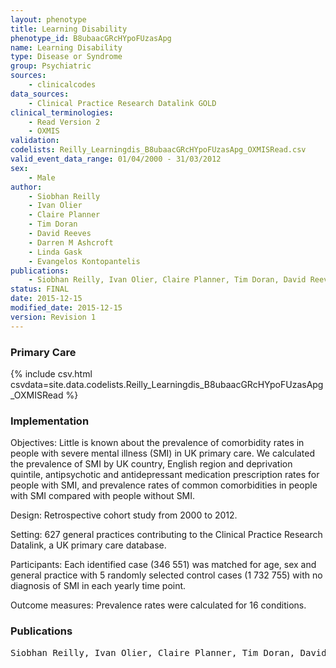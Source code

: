 ```yaml
---
layout: phenotype
title: Learning Disability
phenotype_id: B8ubaacGRcHYpoFUzasApg
name: Learning Disability
type: Disease or Syndrome
group: Psychiatric
sources: 
    - clinicalcodes
data_sources:
    - Clinical Practice Research Datalink GOLD
clinical_terminologies:
    - Read Version 2
    - OXMIS
validation:
codelists: Reilly_Learningdis_B8ubaacGRcHYpoFUzasApg_OXMISRead.csv
valid_event_data_range: 01/04/2000 - 31/03/2012 
sex:
    - Male
author:
    - Siobhan Reilly
    - Ivan Olier
    - Claire Planner
    - Tim Doran
    - David Reeves
    - Darren M Ashcroft
    - Linda Gask
    - Evangelos Kontopantelis    
publications:
    - Siobhan Reilly, Ivan Olier, Claire Planner, Tim Doran, David Reeves, Darren M Ashcroft, Linda Gask, Evangelos Kontopantelis, Inequalities in physical comorbidity a longitudinal comparative cohort study of people with severe mental illness in the UK. BMJ Open, 5(e009010), 2015.
status: FINAL
date: 2015-12-15
modified_date: 2015-12-15
version: Revision 1
---
```


### Primary Care

{% include csv.html csvdata=site.data.codelists.Reilly_Learningdis_B8ubaacGRcHYpoFUzasApg_OXMISRead %}

### Implementation

Objectives: 
Little is known about the prevalence of comorbidity rates in people with severe mental illness (SMI) in UK primary care. We calculated the prevalence of SMI by UK country, English region and deprivation quintile, antipsychotic and antidepressant medication prescription rates for people with SMI, and prevalence rates of common comorbidities in people with SMI compared with people without SMI.

Design: 
Retrospective cohort study from 2000 to 2012.

Setting: 
627 general practices contributing to the Clinical Practice Research Datalink, a UK primary care database.

Participants: 
Each identified case (346 551) was matched for age, sex and general practice with 5 randomly selected control cases (1 732 755) with no diagnosis of SMI in each yearly time point.

Outcome measures: 
Prevalence rates were calculated for 16 conditions.

### Publications

<pre>
Siobhan Reilly, Ivan Olier, Claire Planner, Tim Doran, David Reeves, Darren M Ashcroft, Linda Gask, Evangelos Kontopantelis, Inequalities in physical comorbidity a longitudinal comparative cohort study of people with severe mental illness in the UK. BMJ Open, 5(e009010), 2015.
</pre>
